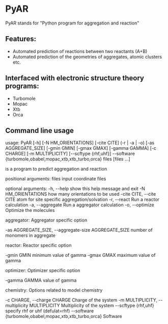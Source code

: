 # PyAR
PyAR stands for "Python program for aggregation and reaction"

## Features:
* Automated prediction of reactions between two reactants (A+B)
* Automated prediction of the geometries of aggregates, atomic clusters etc.

## Interfaced with electronic structure theory programs:
- Turbomole
- Mopac
- Xtb
- Orca

## Command line usage
usage: PyAR [-h] [-N HM_ORIENTATIONS] [-cite CITE] (-r | -a | -o)
            [-as AGGREGATE_SIZE] [-gmin GMIN] [-gmax GMAX] [-gamma GAMMA]
            [-c CHARGE] [-m MULTIPLICITY] [--scftype {rhf,uhf}] --software
            {turbomole,obabel,mopac,xtb,xtb_turbo,orca}
            files [files ...]

is a program to predict aggregation and reaction

positional arguments:
  files                 input coordinate files

optional arguments:
  -h, --help            show this help message and exit
  -N HM_ORIENTATIONS    how many orientations to be used
  -cite CITE, --cite CITE
                        atom for site specific aggregation/solvation
  -r, --react           Run a reactor calculation
  -a, --aggregate       Run a aggregator calculation
  -o, --optimize        Optimize the molecules

aggregator:
  Aggregator specific option

  -as AGGREGATE_SIZE, --aggregate-size AGGREGATE_SIZE
                        number of monomers in aggregate

reactor:
  Reactor specific option

  -gmin GMIN            minimum value of gamma
  -gmax GMAX            maximum value of gamma

optimizer:
  Optimizer specific option

  -gamma GAMMA          value of gamma

chemistry:
  Options related to model chemistry

  -c CHARGE, --charge CHARGE
                        Charge of the system
  -m MULTIPLICITY, --multiplicity MULTIPLICITY
                        Multiplicity of the system
  --scftype {rhf,uhf}   specify rhf or uhf (defulat=rhf)
  --software {turbomole,obabel,mopac,xtb,xtb_turbo,orca}
                        Software

